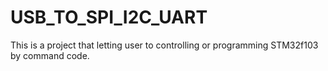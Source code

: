 # USB_TO_SPI_I2C_UART
This is a project that letting user to controlling or programming STM32f103 by command code.

